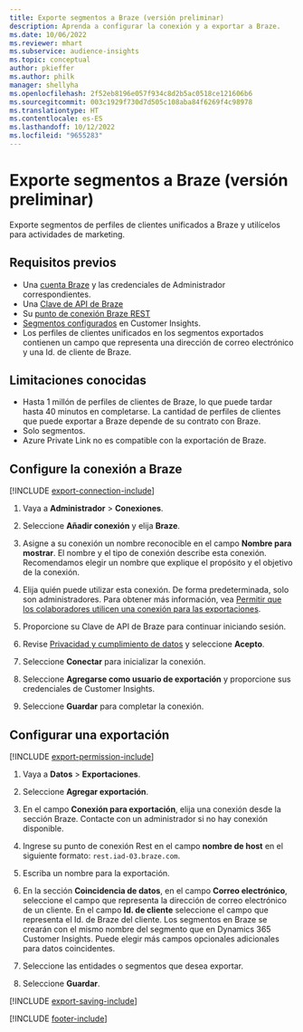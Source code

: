 ```yaml
---
title: Exporte segmentos a Braze (versión preliminar)
description: Aprenda a configurar la conexión y a exportar a Braze.
ms.date: 10/06/2022
ms.reviewer: mhart
ms.subservice: audience-insights
ms.topic: conceptual
author: pkieffer
ms.author: philk
manager: shellyha
ms.openlocfilehash: 2f52eb8196e057f934c8d2b5ac0518ce121606b6
ms.sourcegitcommit: 003c1929f730d7d505c108aba84f6269f4c98978
ms.translationtype: HT
ms.contentlocale: es-ES
ms.lasthandoff: 10/12/2022
ms.locfileid: "9655283"
---
```

# <a name="export-segments-to-braze-preview"></a>Exporte segmentos a Braze (versión preliminar)

Exporte segmentos de perfiles de clientes unificados a Braze y utilícelos para actividades de marketing.

## <a name="prerequisites"></a>Requisitos previos

- Una [cuenta Braze](https://www.braze.com/) y las credenciales de Administrador correspondientes.
- Una [Clave de API de Braze](https://www.braze.com/docs/api/basics/)
- Su [punto de conexión Braze REST](https://www.braze.com/docs/api/basics/#api-definitions) 
- [Segmentos configurados](segments.md) en Customer Insights.
- Los perfiles de clientes unificados en los segmentos exportados contienen un campo que representa una dirección de correo electrónico y una Id. de cliente de Braze.

## <a name="known-limitations"></a>Limitaciones conocidas

- Hasta 1 millón de perfiles de clientes de Braze, lo que puede tardar hasta 40 minutos en completarse. La cantidad de perfiles de clientes que puede exportar a Braze depende de su contrato con Braze.
- Solo segmentos.
- Azure Private Link no es compatible con la exportación de Braze.

## <a name="set-up-connection-to-braze"></a>Configure la conexión a Braze

[!INCLUDE [export-connection-include](includes/export-connection-admn.md)]

1. Vaya a **Administrador** > **Conexiones**.

1. Seleccione **Añadir conexión** y elija **Braze**.

1. Asigne a su conexión un nombre reconocible en el campo **Nombre para mostrar**. El nombre y el tipo de conexión describe esta conexión. Recomendamos elegir un nombre que explique el propósito y el objetivo de la conexión.

1. Elija quién puede utilizar esta conexión. De forma predeterminada, solo son administradores. Para obtener más información, vea [Permitir que los colaboradores utilicen una conexión para las exportaciones](connections.md#allow-contributors-to-use-a-connection-for-exports).

1. Proporcione su Clave de API de Braze para continuar iniciando sesión.

1. Revise [Privacidad y cumplimiento de datos](connections.md#data-privacy-and-compliance) y seleccione **Acepto**.

1. Seleccione **Conectar** para inicializar la conexión.

1. Seleccione **Agregarse como usuario de exportación** y proporcione sus credenciales de Customer Insights.

1. Seleccione **Guardar** para completar la conexión.

## <a name="configure-an-export"></a>Configurar una exportación

[!INCLUDE [export-permission-include](includes/export-permission.md)]

1. Vaya a **Datos** > **Exportaciones**.

1. Seleccione **Agregar exportación**.

1. En el campo **Conexión para exportación**, elija una conexión desde la sección Braze. Contacte con un administrador si no hay conexión disponible.

1. Ingrese su punto de conexión Rest en el campo **nombre de host** en el siguiente formato: `rest.iad-03.braze.com`.

1. Escriba un nombre para la exportación.

1. En la sección **Coincidencia de datos**, en el campo **Correo electrónico**, seleccione el campo que representa la dirección de correo electrónico de un cliente. En el campo **Id. de cliente** seleccione el campo que representa el Id. de Braze del cliente. Los segmentos en Braze se crearán con el mismo nombre del segmento que en Dynamics 365 Customer Insights. Puede elegir más campos opcionales adicionales para datos coincidentes.

1. Seleccione las entidades o segmentos que desea exportar.

1. Seleccione **Guardar**.

[!INCLUDE [export-saving-include](includes/export-saving.md)]

[!INCLUDE [footer-include](includes/footer-banner.md)]
